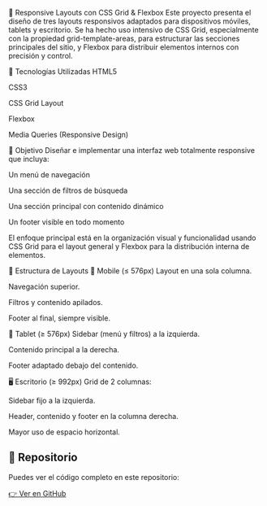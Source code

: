 🧩 Responsive Layouts con CSS Grid & Flexbox
Este proyecto presenta el diseño de tres layouts responsivos adaptados para dispositivos móviles, tablets y escritorio. Se ha hecho uso intensivo de CSS Grid, especialmente con la propiedad grid-template-areas, para estructurar las secciones principales del sitio, y Flexbox para distribuir elementos internos con precisión y control.

🚀 Tecnologías Utilizadas
HTML5

CSS3

CSS Grid Layout

Flexbox

Media Queries (Responsive Design)

🎯 Objetivo
Diseñar e implementar una interfaz web totalmente responsive que incluya:

Un menú de navegación

Una sección de filtros de búsqueda

Una sección principal con contenido dinámico

Un footer visible en todo momento

El enfoque principal está en la organización visual y funcionalidad usando CSS Grid para el layout general y Flexbox para la distribución interna de elementos.

🧱 Estructura de Layouts
📱 Mobile (≤ 576px)
Layout en una sola columna.

Navegación superior.

Filtros y contenido apilados.

Footer al final, siempre visible.

📲 Tablet (≥ 576px)
Sidebar (menú y filtros) a la izquierda.

Contenido principal a la derecha.

Footer adaptado debajo del contenido.

🖥️ Escritorio (≥ 992px)
Grid de 2 columnas:

Sidebar fijo a la izquierda.

Header, contenido y footer en la columna derecha.

Mayor uso de espacio horizontal.

## 🔗 Repositorio

Puedes ver el código completo en este repositorio:

[👉 Ver en GitHub](https://github.com/SashaNathy/ElectricCarStore.git)